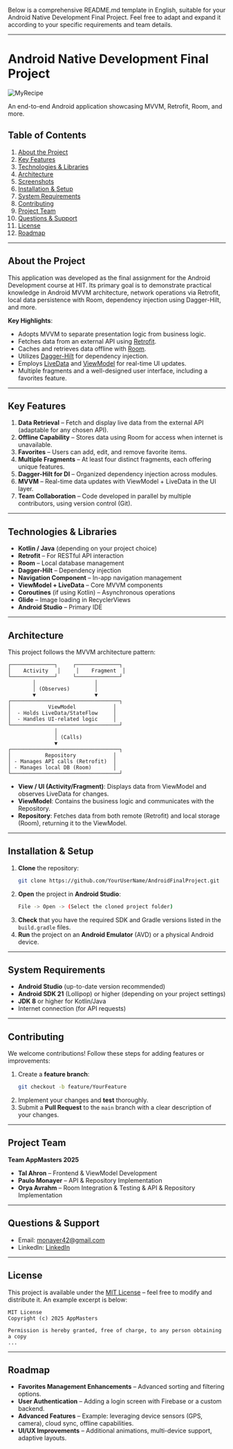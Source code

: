 Below is a comprehensive README.md template in English, suitable for your Android Native Development Final Project. Feel free to adapt and expand it according to your specific requirements and team details.

---

# Android Native Development Final Project
![MyRecipe](https://github.com/user-attachments/assets/1c849010-ddf7-4a8c-b4c4-d848f42faf66)

An end-to-end Android application showcasing MVVM, Retrofit, Room, and more.

## Table of Contents
1. [About the Project](#about-the-project)  
2. [Key Features](#key-features)  
3. [Technologies & Libraries](#technologies--libraries)  
4. [Architecture](#architecture)  
5. [Screenshots](#screenshots)  
6. [Installation & Setup](#installation--setup)  
7. [System Requirements](#system-requirements)  
8. [Contributing](#contributing)  
9. [Project Team](#project-team)  
10. [Questions & Support](#questions--support)  
11. [License](#license)  
12. [Roadmap](#roadmap)  

---

## About the Project
This application was developed as the final assignment for the Android Development course at HIT. Its primary goal is to demonstrate practical knowledge in Android MVVM architecture, network operations via Retrofit, local data persistence with Room, dependency injection using Dagger-Hilt, and more.

**Key Highlights**:
- Adopts MVVM to separate presentation logic from business logic.
- Fetches data from an external API using [Retrofit](https://square.github.io/retrofit/).
- Caches and retrieves data offline with [Room](https://developer.android.com/jetpack/androidx/releases/room).
- Utilizes [Dagger-Hilt](https://dagger.dev/hilt/) for dependency injection.
- Employs [LiveData](https://developer.android.com/topic/libraries/architecture/livedata) and [ViewModel](https://developer.android.com/topic/libraries/architecture/viewmodel) for real-time UI updates.
- Multiple fragments and a well-designed user interface, including a favorites feature.

---

## Key Features
1. **Data Retrieval** – Fetch and display live data from the external API (adaptable for any chosen API).  
2. **Offline Capability** – Stores data using Room for access when internet is unavailable.  
3. **Favorites** – Users can add, edit, and remove favorite items.  
4. **Multiple Fragments** – At least four distinct fragments, each offering unique features.  
5. **Dagger-Hilt for DI** – Organized dependency injection across modules.  
6. **MVVM** – Real-time data updates with ViewModel + LiveData in the UI layer.  
7. **Team Collaboration** – Code developed in parallel by multiple contributors, using version control (Git).  

---

## Technologies & Libraries
- **Kotlin / Java** (depending on your project choice)  
- **Retrofit** – For RESTful API interaction  
- **Room** – Local database management  
- **Dagger-Hilt** – Dependency injection  
- **Navigation Component** – In-app navigation management  
- **ViewModel + LiveData** – Core MVVM components  
- **Coroutines** (if using Kotlin) – Asynchronous operations  
- **Glide** – Image loading in RecyclerViews  
- **Android Studio** – Primary IDE  

---

## Architecture
This project follows the MVVM architecture pattern:

```
┌──────────────┐     ┌──────────────┐
│    Activity   │     │    Fragment  │
└──────────────┘     └──────────────┘
        │                   │
        │ (Observes)        │
        ▼                   ▼
┌───────────────────────────────────┐
│            ViewModel            │
│  - Holds LiveData/StateFlow     │
│  - Handles UI-related logic     │
└───────────────────────────────────┘
               │
               │ (Calls)
               ▼
┌───────────────────────────────────┐
│           Repository            │
│ - Manages API calls (Retrofit)  │
│ - Manages local DB (Room)       │
└───────────────────────────────────┘
```

- **View / UI (Activity/Fragment)**: Displays data from ViewModel and observes LiveData for changes.
- **ViewModel**: Contains the business logic and communicates with the Repository.
- **Repository**: Fetches data from both remote (Retrofit) and local storage (Room), returning it to the ViewModel.

---

## Installation & Setup
1. **Clone** the repository:
   ```bash
   git clone https://github.com/YourUserName/AndroidFinalProject.git
   ```
2. **Open** the project in **Android Studio**:
   ```bash
   File -> Open -> (Select the cloned project folder)
   ```
3. **Check** that you have the required SDK and Gradle versions listed in the `build.gradle` files.
4. **Run** the project on an **Android Emulator** (AVD) or a physical Android device.

---

## System Requirements
- **Android Studio** (up-to-date version recommended)  
- **Android SDK 21** (Lollipop) or higher (depending on your project settings)  
- **JDK 8** or higher for Kotlin/Java  
- Internet connection (for API requests)  

---

## Contributing
We welcome contributions! Follow these steps for adding features or improvements:
1. Create a **feature branch**:
   ```bash
   git checkout -b feature/YourFeature
   ```
2. Implement your changes and **test** thoroughly.
3. Submit a **Pull Request** to the `main` branch with a clear description of your changes.

---

## Project Team
**Team AppMasters 2025**  
- **Tal Ahron** – Frontend & ViewModel Development  
- **Paulo Monayer** – API & Repository Implementation  
- **Orya Avrahm** – Room Integration & Testing  & API & Repository Implementation


---

## Questions & Support
- Email: [monayer42@gmail.com](mailto:monayer42@gmail.com)  
- LinkedIn: [LinkedIn]([https://www.linkedin.com/in/paulo-monayer/])  

---

## License
This project is available under the [MIT License](./LICENSE) – feel free to modify and distribute it. An example excerpt is below:

```
MIT License
Copyright (c) 2025 AppMasters

Permission is hereby granted, free of charge, to any person obtaining a copy
...
```

---

## Roadmap
- **Favorites Management Enhancements** – Advanced sorting and filtering options.  
- **User Authentication** – Adding a login screen with Firebase or a custom backend.  
- **Advanced Features** – Example: leveraging device sensors (GPS, camera), cloud sync, offline capabilities.  
- **UI/UX Improvements** – Additional animations, multi-device support, adaptive layouts.
